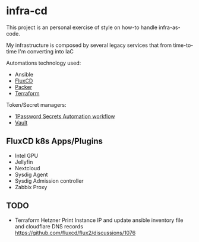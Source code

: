 # infra-cd

This project is an personal exercise of style on how-to handle infra-as-code.

My infrastructure is composed by several legacy services that from time-to-time I'm converting into IaC

Automations technology used:
- Ansible
- [FluxCD](https://fluxcd.io/)
- [Packer](https://www.packer.io/)
- [Terraform](https://www.terraform.io/)

Token/Secret managers:
- [1Password Secrets Automation workflow](https://developer.1password.com/docs/connect/get-started/)
- [Vault](https://www.vaultproject.io/)

## FluxCD k8s Apps/Plugins
- Intel GPU
- Jellyfin
- Nextcloud
- Sysdig Agent
- Sysdig Admission controller
- Zabbix Proxy

## TODO
- Terraform Hetzner
Print Instance IP and update ansible inventory file and cloudflare DNS records
https://github.com/fluxcd/flux2/discussions/1076
